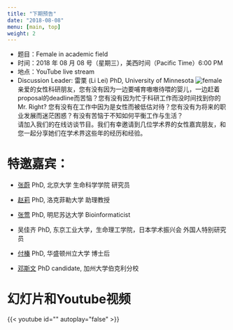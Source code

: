 ```yaml
---
title: "下期预告"
date: "2018-08-08"
menu: [main, top]
weight: 2
---
```



- 题目：Female in academic field
- 时间：2018 年 08 月 08 号（星期三），美西时间（Pacific Time）6:00 PM
- 地点：YouTube live stream 
- Discussion Leader: 雷栗 (Li Lei) PhD, University of Minnesota
![female](https://imgur.com/SXzAS1A.jpg)
亲爱的女性科研朋友，您有没有因为一边要哺育嗷嗷待喂的婴儿，一边赶着proposal的deadline而苦恼？您有没有因为忙于科研工作而没时间找到你的Mr. Right? 您有没有在工作中因为是女性而被低估对待？您有没有为将来的职业发展而迷茫困惑？有没有苦恼于不知如何平衡工作与生活？<br>
请加入我们的在线访谈节目。我们有幸邀请到几位学术界的女性嘉宾朋友，和您一起分享她们在学术界这些年的经历和经验。
 
# 特邀嘉宾：

- [张蔚](http://www.bio.pku.edu.cn/teacher_dis_oa.php?cid=146&&teaid=728) PhD, 北京大学 生命科学学院 研究员

- [赵莉](https://www.rockefeller.edu/our-scientists/heads-of-laboratories/1157-li-zhao/) PhD, 洛克菲勒大学 助理教授

- [张莺](https://www.msi.umn.edu/users/zhan2142) PhD, 明尼苏达大学 Bioinformaticist 

- 吴佳齐 PhD, 东京工业大学，生命理工学院，日本学术振兴会 外国人特别研究员

- [付榛](https://www.linkedin.com/in/daisy-zhen-fu-3a003138/) PhD, 华盛顿州立大学 博士后

- [邓斯文](http://plantandmicrobiology.berkeley.edu/profile/sdeng) PhD candidate, 加州大学伯克利分校


# 幻灯片和Youtube视频

{{< youtube id="" autoplay="false" >}}


